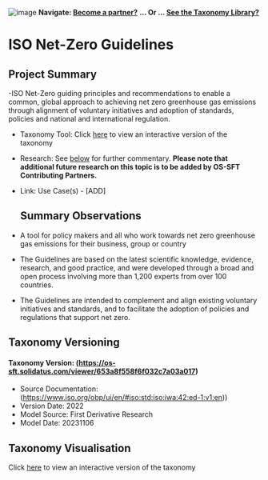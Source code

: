![image](https://user-images.githubusercontent.com/112073913/188821900-0c411acf-fbdd-4163-adc9-3ba4e2be78df.png)
**Navigate: [Become a partner?](https://github.com/OS-SFT/06-COLLABORATORS-PARTNERS)**
**... Or ... [See the Taxonomy Library?](https://github.com/orgs/OS-SFT/projects/2)**
# ISO Net-Zero Guidelines

## Project Summary

-ISO Net-Zero guiding principles and recommendations to enable a common, global approach to achieving net zero greenhouse gas emissions through alignment of voluntary initiatives and adoption of standards, policies and national and international regulation.
- Taxonomy Tool: Click [here](https://os-sft.solidatus.com/viewer/653a8f558f6f032c7a03a017) to view an interactive version of the taxonomy
- Research: See [below](https://github.com/OS-SFT/Taxonomy-Mappings-Library/tree/main/Single%20Taxonomies/ISO%20Net-Zero%20Guidelines) for further commentary. **Please note that additional future research on this topic is to be added by OS-SFT Contributing Partners.**
- Link: Use Case(s) - [ADD]

  ## Summary Observations
- A tool for policy makers and all who work towards net zero greenhouse gas emissions for their business, group or country
- The Guidelines are based on the latest scientific knowledge, evidence, research, and good practice, and were developed through a broad and open process involving more than 1,200 experts from over 100 countries.
-  The Guidelines are intended to complement and align existing voluntary initiatives and standards, and to facilitate the adoption of policies and regulations that support net zero.

  ## Taxonomy Versioning
  
#### Taxonomy Version: (https://os-sft.solidatus.com/viewer/653a8f558f6f032c7a03a017)
- Source Documentation: (https://www.iso.org/obp/ui/en/#iso:std:iso:iwa:42:ed-1:v1:en))
- Version Date: 2022
- Model Source: First Derivative Research
- Model Date: 20231106










## Taxonomy Visualisation

Click [here]([https://os-sft.solidatus.com/viewer/share/I0ETplnHpTRzipz6WS616JdeM2fHfwlZ](https://os-sft.solidatus.com/viewer/653a8f558f6f032c7a03a017)) to view an interactive version of the taxonomy

